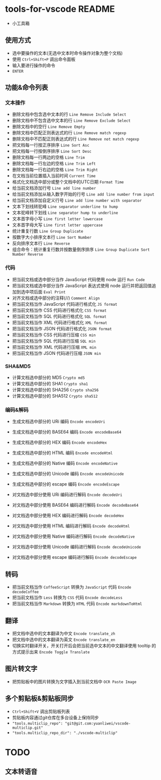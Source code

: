 # tools-for-vscode README

- 小工具箱

## 使用方式
- 选中要操作的文本(无选中文本时命令操作对象为整个文档)
- 使用 `Ctrl+Shift+P` 调出命令面板
- 输入要进行操作的命令
- `ENTER`

## 功能&命令列表

### 文本操作
- 删除文档中包含选中文本的行 `Line Remove Include Select`
- 删除文档中不包含选中文本的行 `Line Remove Exclude Select`
- 删除文档中的空行 `Line Remove Empty`
- 删除文档中匹配正则表达式的行 `Line Remove match regexp`
- 删除文档中不匹配正则表达式的行 `Line Remove not match regexp`
- 把文档每一行按正序排序 `Line Sort Asc`
- 把文档每一行按倒序排序 `Line Sort Desc`
- 删除文档每一行两边的空格 `Line Trim`
- 删除文档每一行左边的空格 `Line Trim Left`
- 删除文档每一行右边的空格 `Line Trim Right`
- 在文档当前位置插入当前时间 `Current Time`
- 格式化文档选中部分或整个文档中的UTC日期 `Format Time`
- 给当前文档添加行号 `Line add line number`
- 给当前文档添加从输入数字开始的行号 `Line add line number from input`
- 给当前文档添加自定义行号 `Line add line number with separator`
- 文本下划线转驼峰 `Line separator underline to hump`
- 文本驼峰转下划线 `Line separator hump to underline`
- 文本首字母小写 `Line first letter lowercase`
- 文本首字母大写 `Line first letter uppercase`
- 统计重复行数 `Line Group Duplicate`
- 按数字大小排序文本行 `Line Sort Number`
- 反向排序文本行 `Line Reverse`
- 组合命令：统计重复行数并按数量倒序排序 `Line Group Duplicate Sort Number Reverse`
### 代码
- 把当前文档或选中部分当作 JavaScript 代码使用 node 运行 `Run Code`
- 把当前文档或选中部分当作 JavaScript 表达式使用 node 运行并把返回值追加到选中项后面 `Eval Print`
- 对齐文档或选中部分的注释(//) `Comment Align`
- 把当前文档当作 JavaScript 代码进行格式化 `JS format`
- 把当前文档当作 CSS 代码进行格式化 `CSS format`
- 把当前文档当作 SQL 代码进行格式化 `SQL format`
- 把当前文档当作 XML 代码进行格式化 `XML format`
- 把当前文档当作 JSON 代码进行格式化 `JSON format`
- 把当前文档当作 CSS 代码进行压缩 `CSS min`
- 把当前文档当作 SQL 代码进行压缩 `SQL min`
- 把当前文档当作 XML 代码进行压缩 `XML min`
- 把当前文档当作 JSON 代码进行压缩 `JSON min`
### SHA&MD5
- 计算文档选中部分的 MD5 `Crypto md5`
- 计算文档选中部分的 SHA1 `Crypto sha1`
- 计算文档选中部分的 SHA256 `Crypto sha256`
- 计算文档选中部分的 SHA512 `Crypto sha512`
### 编码&解码
- 生成文档选中部分的 URi 编码 `Encode encodeUri`
- 生成文档选中部分的 BASE64 编码 `Encode encodeBase64`
- 生成文档选中部分的 HEX 编码 `Encode encodeHex`
- 生成文档选中部分的 HTML 编码 `Encode encodeHtml`
- 生成文档选中部分的 Native 编码 `Encode encodeNative`
- 生成文档选中部分的 Unicode 编码 `Encode encodeUnicode`
- 生成文档选中部分的 escape 编码 `Encode encodeEscape`

- 对文档选中部分使用 URi 编码进行解码 `Encode decodeUri`
- 对文档选中部分使用 BASE64 编码进行解码 `Encode decodeBase64`
- 对文档选中部分使用 HEX 编码进行解码 `Encode decodeHex`
- 对文档选中部分使用 HTML 编码进行解码 `Encode decodeHtml`
- 对文档选中部分使用 Native 编码进行解码 `Encode decodeNative`
- 对文档选中部分使用 Unicode 编码进行解码 `Encode decodeUnicode`
- 对文档选中部分使用 escape 编码进行解码 `Encode decodeEscape`
## 转码
- 把当前文档当作 `CoffeeScript` 转换为 `JavaScript` 代码 `Encode decodeCoffee`
- 把当前文档当作 `Less` 转换为 `CSS` 代码 `Encode decodeLess`
- 把当前文档当作 `Markdown` 转换为 `HTML` 代码 `Encode markdownToHtml`
## 翻译
- 把文档中选中的文本翻译为中文 `Encode translate_zh`
- 把文档中选中的文本翻译为英文 `Encode translate_en`
- 切换实时翻译开关，开关打开后会把当前选中文本的中文翻译使用 tooltip 的方式提示出来 `Encode Toggle Translate`
## 图片转文字
- 把剪贴板中的图片转换为文字插入到当前文档中 `OCR Paste Image`

## 多个剪贴板&剪贴板同步
- `Ctrl+Shift+V` 调出剪贴板列表
- 剪贴板内容通过git仓库在多台设备上保持同步
- `"tools.multiclip_repo": "git@git.com:yuanliwei/vscode-multiclip.git"`
- `"tools.multiclip_repo_dir": "./vscode-multiclip"`

# TODO
## 文本转语音

